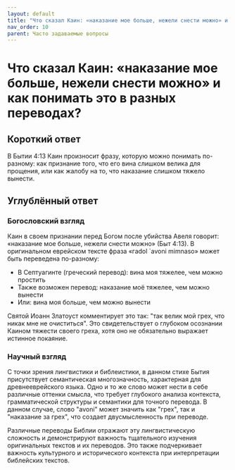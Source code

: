 ```yaml
---
layout: default
title: "Что сказал Каин: «наказание мое больше, нежели снести можно» и как понимать это в разных переводах?"
nav_order: 10
parent: Часто задаваемые вопросы
---
```


# Что сказал Каин: «наказание мое больше, нежели снести можно» и как понимать это в разных переводах?

## Короткий ответ

В Бытии 4:13 Каин произносит фразу, которую можно понимать по-разному: как признание того, что его вина слишком велика для прощения, или как жалобу на то, что наказание слишком тяжело вынести.

## Углублённый ответ

### Богословский взгляд

Каин в своем признании перед Богом после убийства Авеля говорит: «наказание мое больше, нежели снести можно» (Быт 4:13). В оригинальном еврейском тексте фраза «гadol `avoni mimnaso» может быть переведена по-разному:

- В Септуагинте (греческий перевод): вина моя тяжелее, чем можно простить
- Также возможен перевод: наказание моё тяжелее, чем можно вынести
- Или: вина моя больше, чем можно вынести

Святой Иоанн Златоуст комментирует это так: "так велик мой грех, что никак мне не очиститься". Это свидетельствует о глубоком осознании Каином тяжести своего греха, хотя оно не обязательно выражает истинное покаяние.

### Научный взгляд

С точки зрения лингвистики и библеистики, в данном стихе Бытия присутствует семантическая многозначность, характерная для древнееврейского языка. Одно и то же слово может нести в себе различные оттенки смысла, что требует глубокого анализа контекста, грамматической структуры и семантики для точного перевода. В данном случае, слово "avoni" может значить как "грех", так и "наказание за грех", что создает двусмысленность при переводе.

Различные переводы Библии отражают эту лингвистическую сложность и демонстрируют важность тщательного изучения оригинальных текстов и их переводов. Это также подчеркивает важность культурного и исторического контекста при интерпретации библейских текстов.